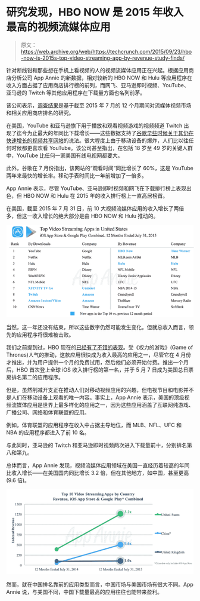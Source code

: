 # 研究发现，HBO NOW 是 2015 年收入最高的视频流媒体应用 

> 原文：<https://web.archive.org/web/https://techcrunch.com/2015/09/23/hbo-now-is-2015s-top-video-streaming-app-by-revenue-study-finds/>

针对断线钳和那些想在手机上看视频的人的视频流媒体应用正在兴起。根据应用商店分析公司 App Annie 的新数据，相对较新的 HBO NOW 和 Hulu 等应用程序在收入方面占据了应用商店排行榜的前列，而网飞、亚马逊即时视频、YouTube、亚马逊的 Twitch 等其他应用程序在下载量方面也名列前茅。

该公司表示，[调查结果](https://web.archive.org/web/20221208074408/http://blog.appannie.com/mobile-video-streaming-takes-off-globally/)是基于截至 2015 年 7 月的 12 个月期间对流媒体视频市场和相关应用商店排名的研究。

在美国，YouTube 和亚马逊旗下用于播放和观看视频游戏的视频频道 Twitch 出现了迄今为止最大的年同比下载增长——这些数据支持了[谷歌早些时候关于其仍在快速增长的视频共享网站](https://web.archive.org/web/20221208074408/https://beta.techcrunch.com/2015/07/17/people-watch-more-youtube-than-ever-before-especially-on-their-phones/)的说法。很大程度上由于移动设备的爆炸，人们比以往任何时候都更喜欢看 YouTube。该公司甚至指出，在包括 18 岁至 49 岁的关键人群中，YouTube 比任何一家美国有线电视网都要大。

此外，谷歌在 7 月份指出，该网站的“观看时间”同比增长了 60%，这是 YouTube 两年来最快的增长率。移动手表时间比一年前增加了一倍多。

App Annie 表示，尽管 YouTube、亚马逊即时视频和网飞在下载排行榜上表现出色，但 HBO NOW 和 Hulu 在 2015 年的收入排行榜上一直高居榜首。

在美国，截至 2015 年 7 月 31 日，前 10 大视频流媒体应用的收入增长了两倍多，但这一收入增长的绝大部分是由 HBO NOW 和 Hulu 推动的。

![Screen Shot 2015-09-23 at 8.36.52 AM](img/fce7f25bbe25940be64ed066e35fb625.png)

当然，这一年还没有结束，所以这些数字仍然可能发生变化。但就总收入而言，领先的应用程序将很难被击败。

我们之前提到过，HBO 现在的[已经有了不错的表现](https://web.archive.org/web/20221208074408/https://beta.techcrunch.com/2015/06/25/hbo-now-scores-with-cord-cutters-app-topped-ios-revenue-charts-in-may-still-remains-strong/)。受《权力的游戏》(Game of Thrones)人气的推动，这款应用很快成为收入最高的应用之一，尽管它在 4 月份才推出，并为用户提供一个月的免费试用，然后他们必须开始付费。推出一个月后，HBO 首次登上全球 iOS 收入排行榜的第一名，并于 5 月 7 日成为美国总日票房排名第二的应用程序。

但是，虽然削减开支正在推动人们对移动视频应用的兴趣，但电视节目和电影并不是人们在移动设备上观看的唯一内容。事实上，App Annie 表示，美国的顶级视频流媒体应用是世界上最多样化的应用之一，因为这些应用涵盖了互联网纯游戏、广播公司、网络和体育联盟的应用。

例如，体育联盟的应用程序在收入中占据主导地位，而 MLB、NFL、UFC 和 NBA 的应用程序都进入了前 10 名。

与此同时，亚马逊的 Twitch 和亚马逊即时视频两次进入下载量前十，分别排名第八和第九。

总体而言，App Annie 发现，视频流媒体应用领域在美国一直经历着较高的年同比收入增长——在美国国内同比增长 3.2 倍，但在其他地方，如中国，甚至更高(9.6 倍)。

![Screen Shot 2015-09-23 at 8.36.07 AM](img/af6e7e26cf93afe311de33095ab8f901.png)

然而，就在中国排名靠前的应用类型而言，中国市场与美国市场有很大不同。App Annie 说，与美国不同，中国下载量最高的应用往往也能带来盈利。